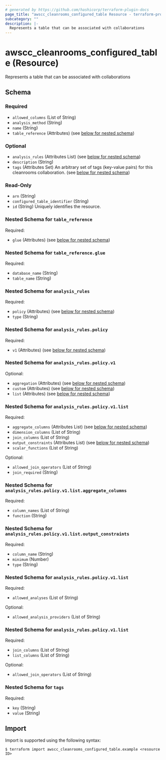 ```yaml
---
# generated by https://github.com/hashicorp/terraform-plugin-docs
page_title: "awscc_cleanrooms_configured_table Resource - terraform-provider-awscc"
subcategory: ""
description: |-
  Represents a table that can be associated with collaborations
---
```


# awscc_cleanrooms_configured_table (Resource)

Represents a table that can be associated with collaborations



<!-- schema generated by tfplugindocs -->
## Schema

### Required

- `allowed_columns` (List of String)
- `analysis_method` (String)
- `name` (String)
- `table_reference` (Attributes) (see [below for nested schema](#nestedatt--table_reference))

### Optional

- `analysis_rules` (Attributes List) (see [below for nested schema](#nestedatt--analysis_rules))
- `description` (String)
- `tags` (Attributes Set) An arbitrary set of tags (key-value pairs) for this cleanrooms collaboration. (see [below for nested schema](#nestedatt--tags))

### Read-Only

- `arn` (String)
- `configured_table_identifier` (String)
- `id` (String) Uniquely identifies the resource.

<a id="nestedatt--table_reference"></a>
### Nested Schema for `table_reference`

Required:

- `glue` (Attributes) (see [below for nested schema](#nestedatt--table_reference--glue))

<a id="nestedatt--table_reference--glue"></a>
### Nested Schema for `table_reference.glue`

Required:

- `database_name` (String)
- `table_name` (String)



<a id="nestedatt--analysis_rules"></a>
### Nested Schema for `analysis_rules`

Required:

- `policy` (Attributes) (see [below for nested schema](#nestedatt--analysis_rules--policy))
- `type` (String)

<a id="nestedatt--analysis_rules--policy"></a>
### Nested Schema for `analysis_rules.policy`

Required:

- `v1` (Attributes) (see [below for nested schema](#nestedatt--analysis_rules--policy--v1))

<a id="nestedatt--analysis_rules--policy--v1"></a>
### Nested Schema for `analysis_rules.policy.v1`

Optional:

- `aggregation` (Attributes) (see [below for nested schema](#nestedatt--analysis_rules--policy--v1--aggregation))
- `custom` (Attributes) (see [below for nested schema](#nestedatt--analysis_rules--policy--v1--custom))
- `list` (Attributes) (see [below for nested schema](#nestedatt--analysis_rules--policy--v1--list))

<a id="nestedatt--analysis_rules--policy--v1--aggregation"></a>
### Nested Schema for `analysis_rules.policy.v1.list`

Required:

- `aggregate_columns` (Attributes List) (see [below for nested schema](#nestedatt--analysis_rules--policy--v1--list--aggregate_columns))
- `dimension_columns` (List of String)
- `join_columns` (List of String)
- `output_constraints` (Attributes List) (see [below for nested schema](#nestedatt--analysis_rules--policy--v1--list--output_constraints))
- `scalar_functions` (List of String)

Optional:

- `allowed_join_operators` (List of String)
- `join_required` (String)

<a id="nestedatt--analysis_rules--policy--v1--list--aggregate_columns"></a>
### Nested Schema for `analysis_rules.policy.v1.list.aggregate_columns`

Required:

- `column_names` (List of String)
- `function` (String)


<a id="nestedatt--analysis_rules--policy--v1--list--output_constraints"></a>
### Nested Schema for `analysis_rules.policy.v1.list.output_constraints`

Required:

- `column_name` (String)
- `minimum` (Number)
- `type` (String)



<a id="nestedatt--analysis_rules--policy--v1--custom"></a>
### Nested Schema for `analysis_rules.policy.v1.list`

Required:

- `allowed_analyses` (List of String)

Optional:

- `allowed_analysis_providers` (List of String)


<a id="nestedatt--analysis_rules--policy--v1--list"></a>
### Nested Schema for `analysis_rules.policy.v1.list`

Required:

- `join_columns` (List of String)
- `list_columns` (List of String)

Optional:

- `allowed_join_operators` (List of String)





<a id="nestedatt--tags"></a>
### Nested Schema for `tags`

Required:

- `key` (String)
- `value` (String)

## Import

Import is supported using the following syntax:

```shell
$ terraform import awscc_cleanrooms_configured_table.example <resource ID>
```
